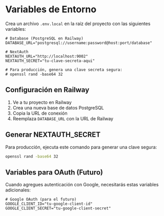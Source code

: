 # Variables de Entorno

Crea un archivo `.env.local` en la raíz del proyecto con las siguientes variables:

```env
# Database (PostgreSQL en Railway)
DATABASE_URL="postgresql://username:password@host:port/database"

# NextAuth
NEXTAUTH_URL="http://localhost:9002"
NEXTAUTH_SECRET="tu-clave-secreta-aqui"

# Para producción, genera una clave secreta segura:
# openssl rand -base64 32
```

## Configuración en Railway

1. Ve a tu proyecto en Railway
2. Crea una nueva base de datos PostgreSQL
3. Copia la URL de conexión
4. Reemplaza `DATABASE_URL` con la URL de Railway

## Generar NEXTAUTH_SECRET

Para producción, ejecuta este comando para generar una clave segura:

```bash
openssl rand -base64 32
```

## Variables para OAuth (Futuro)

Cuando agregues autenticación con Google, necesitarás estas variables adicionales:

```env
# Google OAuth (para el futuro)
GOOGLE_CLIENT_ID="tu-google-client-id"
GOOGLE_CLIENT_SECRET="tu-google-client-secret"
``` 